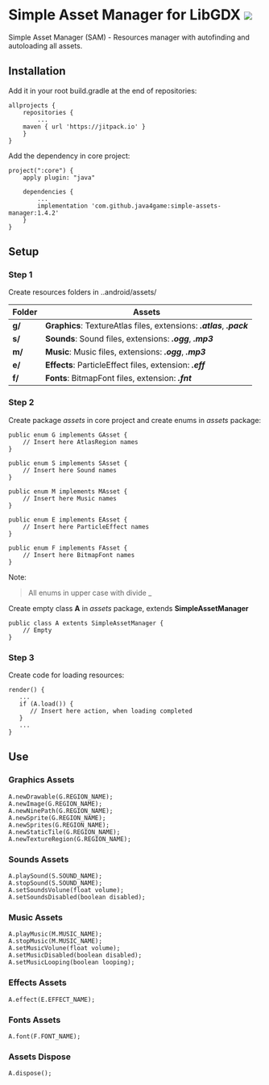 # Simple Asset Manager for LibGDX [![](https://jitpack.io/v/java4game/simple-assets-manager.svg)](https://jitpack.io/#java4game/simple-assets-manager)

Simple Asset Manager (SAM) - Resources manager with autofinding and autoloading all assets.

## Installation

Add it in your root build.gradle at the end of repositories:
```
allprojects {
    repositories {
        ...
	maven { url 'https://jitpack.io' }
    }
}
```
Add the dependency in core project:
```
project(":core") {
    apply plugin: "java"

    dependencies {
        ...
        implementation 'com.github.java4game:simple-assets-manager:1.4.2'
    }
}
```

## Setup
### Step 1
Create resources folders in ..android/assets/

Folder       | Assets
------------ | -------------
**g/** | **Graphics**: TextureAtlas files, extensions: ***.atlas***, ***.pack***
**s/** | **Sounds**: Sound files, extensions: ***.ogg***, ***.mp3***
**m/** | **Music**: Music files, extensions: ***.ogg***, ***.mp3***
**e/** | **Effects**: ParticleEffect files, extension: ***.eff***
**f/** | **Fonts**: BitmapFont files, extension: ***.fnt***

### Step 2
Create package *assets* in core project and create enums in *assets* package:
```
public enum G implements GAsset {
    // Insert here AtlasRegion names
}
```
```
public enum S implements SAsset {
    // Insert here Sound names 
}
```
```
public enum M implements MAsset {
    // Insert here Music names 
}
```
```
public enum E implements EAsset {
    // Insert here ParticleEffect names 
}
```
```
public enum F implements FAsset {
    // Insert here BitmapFont names 
}
```
Note:
> All enums in upper case with divide _

Create empty class **A** in *assets* package, extends **SimpleAssetManager**
```
public class A extents SimpleAssetManager {
    // Empty 
}
```

### Step 3
Create code for loading resources:
```
render() {
   ...
   if (A.load()) {
      // Insert here action, when loading completed
   }
   ...
}
```
## Use
### Graphics Assets
```
A.newDrawable(G.REGION_NAME);
A.newImage(G.REGION_NAME);
A.newNinePath(G.REGION_NAME);
A.newSprite(G.REGION_NAME);
A.newSprites(G.REGION_NAME);
A.newStaticTile(G.REGION_NAME);
A.newTextureRegion(G.REGION_NAME);
```
### Sounds Assets
```
A.playSound(S.SOUND_NAME);
A.stopSound(S.SOUND_NAME);
A.setSoundsVolune(float volume);
A.setSoundsDisabled(boolean disabled);
```
### Music Assets
```
A.playMusic(M.MUSIC_NAME);
A.stopMusic(M.MUSIC_NAME);
A.setMusicVolune(float volume);
A.setMusicDisabled(boolean disabled);
A.setMusicLooping(boolean looping);
```
### Effects Assets
```
A.effect(E.EFFECT_NAME);
```
### Fonts Assets
```
A.font(F.FONT_NAME);
```
### Assets Dispose
```
A.dispose();
```
